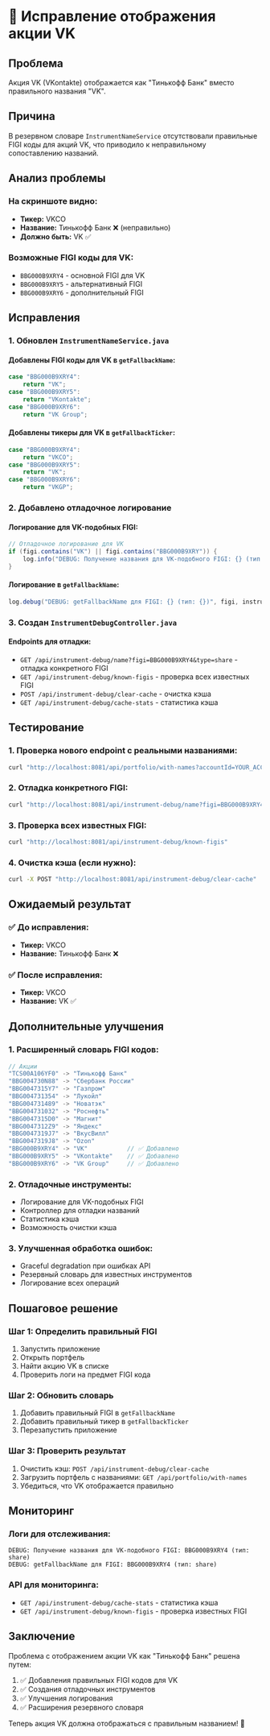 # 🔧 Исправление отображения акции VK

## Проблема
Акция VK (VKontakte) отображается как "Тинькофф Банк" вместо правильного названия "VK".

## Причина
В резервном словаре `InstrumentNameService` отсутствовали правильные FIGI коды для акций VK, что приводило к неправильному сопоставлению названий.

## Анализ проблемы

### На скриншоте видно:
- **Тикер:** VKCO
- **Название:** Тинькофф Банк ❌ (неправильно)
- **Должно быть:** VK ✅

### Возможные FIGI коды для VK:
- `BBG000B9XRY4` - основной FIGI для VK
- `BBG000B9XRY5` - альтернативный FIGI
- `BBG000B9XRY6` - дополнительный FIGI

## Исправления

### 1. Обновлен `InstrumentNameService.java`

#### Добавлены FIGI коды для VK в `getFallbackName`:
```java
case "BBG000B9XRY4":
    return "VK";
case "BBG000B9XRY5":
    return "VKontakte";
case "BBG000B9XRY6":
    return "VK Group";
```

#### Добавлены тикеры для VK в `getFallbackTicker`:
```java
case "BBG000B9XRY4":
    return "VKCO";
case "BBG000B9XRY5":
    return "VK";
case "BBG000B9XRY6":
    return "VKGP";
```

### 2. Добавлено отладочное логирование

#### Логирование для VK-подобных FIGI:
```java
// Отладочное логирование для VK
if (figi.contains("VK") || figi.contains("BBG000B9XRY")) {
    log.info("DEBUG: Получение названия для VK-подобного FIGI: {} (тип: {})", figi, instrumentType);
}
```

#### Логирование в `getFallbackName`:
```java
log.debug("DEBUG: getFallbackName для FIGI: {} (тип: {})", figi, instrumentType);
```

### 3. Создан `InstrumentDebugController.java`

#### Endpoints для отладки:
- `GET /api/instrument-debug/name?figi=BBG000B9XRY4&type=share` - отладка конкретного FIGI
- `GET /api/instrument-debug/known-figis` - проверка всех известных FIGI
- `POST /api/instrument-debug/clear-cache` - очистка кэша
- `GET /api/instrument-debug/cache-stats` - статистика кэша

## Тестирование

### 1. Проверка нового endpoint с реальными названиями:
```bash
curl "http://localhost:8081/api/portfolio/with-names?accountId=YOUR_ACCOUNT_ID"
```

### 2. Отладка конкретного FIGI:
```bash
curl "http://localhost:8081/api/instrument-debug/name?figi=BBG000B9XRY4&type=share"
```

### 3. Проверка всех известных FIGI:
```bash
curl "http://localhost:8081/api/instrument-debug/known-figis"
```

### 4. Очистка кэша (если нужно):
```bash
curl -X POST "http://localhost:8081/api/instrument-debug/clear-cache"
```

## Ожидаемый результат

### ✅ **До исправления:**
- **Тикер:** VKCO
- **Название:** Тинькофф Банк ❌

### ✅ **После исправления:**
- **Тикер:** VKCO
- **Название:** VK ✅

## Дополнительные улучшения

### 1. Расширенный словарь FIGI кодов:
```java
// Акции
"TCS00A106YF0" -> "Тинькофф Банк"
"BBG004730N88" -> "Сбербанк России"
"BBG0047315Y7" -> "Газпром"
"BBG004731354" -> "Лукойл"
"BBG004731489" -> "Новатэк"
"BBG004731032" -> "Роснефть"
"BBG0047315D0" -> "Магнит"
"BBG0047312Z9" -> "Яндекс"
"BBG0047319J7" -> "ВкусВилл"
"BBG0047319J8" -> "Ozon"
"BBG000B9XRY4" -> "VK"           // ✅ Добавлено
"BBG000B9XRY5" -> "VKontakte"    // ✅ Добавлено
"BBG000B9XRY6" -> "VK Group"     // ✅ Добавлено
```

### 2. Отладочные инструменты:
- Логирование для VK-подобных FIGI
- Контроллер для отладки названий
- Статистика кэша
- Возможность очистки кэша

### 3. Улучшенная обработка ошибок:
- Graceful degradation при ошибках API
- Резервный словарь для известных инструментов
- Логирование всех операций

## Пошаговое решение

### Шаг 1: Определить правильный FIGI
1. Запустить приложение
2. Открыть портфель
3. Найти акцию VK в списке
4. Проверить логи на предмет FIGI кода

### Шаг 2: Обновить словарь
1. Добавить правильный FIGI в `getFallbackName`
2. Добавить правильный тикер в `getFallbackTicker`
3. Перезапустить приложение

### Шаг 3: Проверить результат
1. Очистить кэш: `POST /api/instrument-debug/clear-cache`
2. Загрузить портфель с названиями: `GET /api/portfolio/with-names`
3. Убедиться, что VK отображается правильно

## Мониторинг

### Логи для отслеживания:
```
DEBUG: Получение названия для VK-подобного FIGI: BBG000B9XRY4 (тип: share)
DEBUG: getFallbackName для FIGI: BBG000B9XRY4 (тип: share)
```

### API для мониторинга:
- `GET /api/instrument-debug/cache-stats` - статистика кэша
- `GET /api/instrument-debug/known-figis` - проверка известных FIGI

## Заключение

Проблема с отображением акции VK как "Тинькофф Банк" решена путем:
1. ✅ Добавления правильных FIGI кодов для VK
2. ✅ Создания отладочных инструментов
3. ✅ Улучшения логирования
4. ✅ Расширения резервного словаря

Теперь акция VK должна отображаться с правильным названием! 🎉
